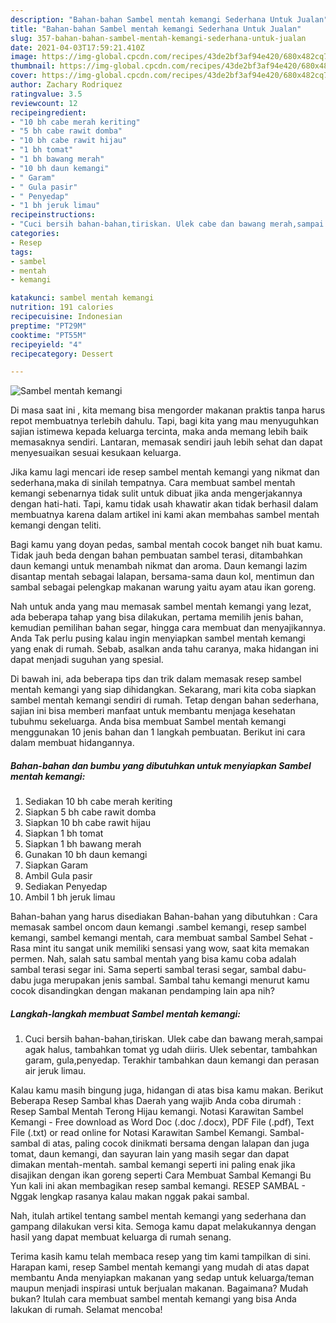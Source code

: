 ```yaml
---
description: "Bahan-bahan Sambel mentah kemangi Sederhana Untuk Jualan"
title: "Bahan-bahan Sambel mentah kemangi Sederhana Untuk Jualan"
slug: 357-bahan-bahan-sambel-mentah-kemangi-sederhana-untuk-jualan
date: 2021-04-03T17:59:21.410Z
image: https://img-global.cpcdn.com/recipes/43de2bf3af94e420/680x482cq70/sambel-mentah-kemangi-foto-resep-utama.jpg
thumbnail: https://img-global.cpcdn.com/recipes/43de2bf3af94e420/680x482cq70/sambel-mentah-kemangi-foto-resep-utama.jpg
cover: https://img-global.cpcdn.com/recipes/43de2bf3af94e420/680x482cq70/sambel-mentah-kemangi-foto-resep-utama.jpg
author: Zachary Rodriquez
ratingvalue: 3.5
reviewcount: 12
recipeingredient:
- "10 bh cabe merah keriting"
- "5 bh cabe rawit domba"
- "10 bh cabe rawit hijau"
- "1 bh tomat"
- "1 bh bawang merah"
- "10 bh daun kemangi"
- " Garam"
- " Gula pasir"
- " Penyedap"
- "1 bh jeruk limau"
recipeinstructions:
- "Cuci bersih bahan-bahan,tiriskan. Ulek cabe dan bawang merah,sampai agak halus, tambahkan tomat yg udah diiris. Ulek sebentar, tambahkan garam, gula,penyedap. Terakhir tambahkan daun kemangi dan perasan air jeruk limau."
categories:
- Resep
tags:
- sambel
- mentah
- kemangi

katakunci: sambel mentah kemangi 
nutrition: 191 calories
recipecuisine: Indonesian
preptime: "PT29M"
cooktime: "PT55M"
recipeyield: "4"
recipecategory: Dessert

---
```



![Sambel mentah kemangi](https://img-global.cpcdn.com/recipes/43de2bf3af94e420/680x482cq70/sambel-mentah-kemangi-foto-resep-utama.jpg)

Di masa  saat ini , kita memang bisa mengorder makanan praktis tanpa harus repot membuatnya terlebih dahulu. Tapi, bagi kita yang mau menyuguhkan sajian istimewa kepada keluarga tercinta, maka anda memang lebih baik memasaknya sendiri. Lantaran, memasak sendiri jauh lebih sehat dan dapat menyesuaikan sesuai kesukaan keluarga.

Jika kamu lagi mencari ide resep sambel mentah kemangi yang nikmat dan sederhana,maka di sinilah tempatnya. Cara membuat sambel mentah kemangi  sebenarnya tidak sulit untuk dibuat jika anda mengerjakannya dengan hati-hati. Tapi, kamu tidak usah khawatir akan tidak berhasil dalam membuatnya 
karena dalam artikel ini kami akan membahas sambel mentah kemangi dengan teliti.  

Bagi kamu yang doyan pedas, sambal mentah cocok banget nih buat kamu. Tidak jauh beda dengan bahan pembuatan sambel terasi, ditambahkan daun kemangi untuk menambah nikmat dan aroma. Daun kemangi lazim disantap mentah sebagai lalapan, bersama-sama daun kol, mentimun dan sambal sebagai pelengkap makanan warung yaitu ayam atau ikan goreng.

Nah untuk anda yang mau memasak sambel mentah kemangi yang lezat, ada beberapa tahap yang bisa dilakukan, pertama memilih jenis bahan, kemudian pemilihan bahan segar, hingga cara membuat dan menyajikannya. Anda Tak perlu pusing kalau ingin menyiapkan sambel mentah kemangi yang enak di rumah. Sebab, asalkan anda  tahu caranya, maka hidangan ini dapat menjadi suguhan yang spesial.

Di bawah ini, ada beberapa tips dan trik dalam memasak resep sambel mentah kemangi yang siap dihidangkan. Sekarang, mari kita coba siapkan sambel mentah kemangi sendiri di rumah. Tetap dengan bahan sederhana, sajian ini bisa memberi manfaat untuk membantu menjaga kesehatan tubuhmu sekeluarga. Anda bisa membuat Sambel mentah kemangi menggunakan 10 jenis bahan dan 1 langkah pembuatan. Berikut ini cara dalam membuat hidangannya.

<!--inarticleads1-->

##### Bahan-bahan dan bumbu yang dibutuhkan untuk menyiapkan Sambel mentah kemangi:

1. Sediakan 10 bh cabe merah keriting
1. Siapkan 5 bh cabe rawit domba
1. Siapkan 10 bh cabe rawit hijau
1. Siapkan 1 bh tomat
1. Siapkan 1 bh bawang merah
1. Gunakan 10 bh daun kemangi
1. Siapkan  Garam
1. Ambil  Gula pasir
1. Sediakan  Penyedap
1. Ambil 1 bh jeruk limau


Bahan-bahan yang harus disediakan Bahan-bahan yang dibutuhkan : Cara memasak sambel oncom daun kemangi .sambel kemangi, resep sambel kemangi, sambel kemangi mentah, cara membuat sambal Sambel Sehat - Rasa mint itu sangat unik memiliki sensasi yang wow, saat kita memakan permen. Nah, salah satu sambal mentah yang bisa kamu coba adalah sambal terasi segar ini. Sama seperti sambal terasi segar, sambal dabu-dabu juga merupakan jenis sambal. Sambal tahu kemangi menurut kamu cocok disandingkan dengan makanan pendamping lain apa nih? 

<!--inarticleads2-->

##### Langkah-langkah membuat Sambel mentah kemangi:

1. Cuci bersih bahan-bahan,tiriskan. Ulek cabe dan bawang merah,sampai agak halus, tambahkan tomat yg udah diiris. Ulek sebentar, tambahkan garam, gula,penyedap. Terakhir tambahkan daun kemangi dan perasan air jeruk limau.


Kalau kamu masih bingung juga, hidangan di atas bisa kamu makan. Berikut Beberapa Resep Sambal khas Daerah yang wajib Anda coba dirumah : Resep Sambal Mentah Terong Hijau kemangi. Notasi Karawitan Sambel Kemangi - Free download as Word Doc (.doc /.docx), PDF File (.pdf), Text File (.txt) or read online for Notasi Karawitan Sambel Kemangi. Sambal-sambal di atas, paling cocok dinikmati bersama dengan lalapan dan juga tomat, daun kemangi, dan sayuran lain yang masih segar dan dapat dimakan mentah-mentah. sambal kemangi seperti ini paling enak jika disajikan dengan ikan goreng seperti Cara Membuat Sambal Kemangi Bu Yun kali ini akan membagikan resep sambal kemangi. RESEP SAMBAL - Nggak lengkap rasanya kalau makan nggak pakai sambal. 

Nah, itulah artikel tentang  sambel mentah kemangi  yang sederhana dan gampang dilakukan versi kita. Semoga kamu dapat melakukannya dengan hasil yang dapat membuat keluarga di rumah senang. 

Terima kasih kamu telah membaca resep yang tim kami tampilkan di sini. Harapan kami, resep  Sambel mentah kemangi yang mudah di atas dapat membantu Anda menyiapkan makanan yang sedap untuk keluarga/teman maupun menjadi inspirasi untuk berjualan makanan. Bagaimana? Mudah bukan? Itulah cara membuat sambel mentah kemangi yang bisa Anda lakukan di rumah. Selamat mencoba!

